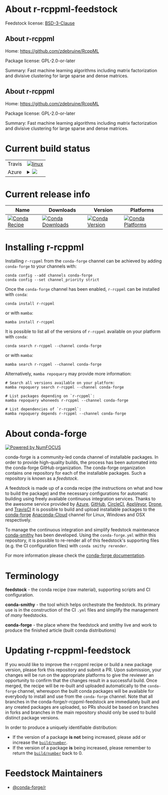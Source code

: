 About r-rcppml-feedstock
========================

Feedstock license: [BSD-3-Clause](https://github.com/conda-forge/r-rcppml-feedstock/blob/main/LICENSE.txt)


About r-rcppml
--------------

Home: https://github.com/zdebruine/RcppML

Package license: GPL-2.0-or-later

Summary: Fast machine learning algorithms including matrix factorization and divisive clustering for large sparse and dense matrices.

About r-rcppml
--------------

Home: https://github.com/zdebruine/RcppML

Package license: GPL-2.0-or-later

Summary: Fast machine learning algorithms including matrix factorization and divisive clustering for large sparse and dense matrices.

Current build status
====================


<table><tr>
    <td>Travis</td>
    <td>
      <a href="https://app.travis-ci.com/conda-forge/r-rcppml-feedstock">
        <img alt="linux" src="https://img.shields.io/travis/com/conda-forge/r-rcppml-feedstock/main.svg?label=Linux">
      </a>
    </td>
  </tr>
    
  <tr>
    <td>Azure</td>
    <td>
      <details>
        <summary>
          <a href="https://dev.azure.com/conda-forge/feedstock-builds/_build/latest?definitionId=17852&branchName=main">
            <img src="https://dev.azure.com/conda-forge/feedstock-builds/_apis/build/status/r-rcppml-feedstock?branchName=main">
          </a>
        </summary>
        <table>
          <thead><tr><th>Variant</th><th>Status</th></tr></thead>
          <tbody><tr>
              <td>linux_64_r_base4.2</td>
              <td>
                <a href="https://dev.azure.com/conda-forge/feedstock-builds/_build/latest?definitionId=17852&branchName=main">
                  <img src="https://dev.azure.com/conda-forge/feedstock-builds/_apis/build/status/r-rcppml-feedstock?branchName=main&jobName=linux&configuration=linux%20linux_64_r_base4.2" alt="variant">
                </a>
              </td>
            </tr><tr>
              <td>linux_64_r_base4.3</td>
              <td>
                <a href="https://dev.azure.com/conda-forge/feedstock-builds/_build/latest?definitionId=17852&branchName=main">
                  <img src="https://dev.azure.com/conda-forge/feedstock-builds/_apis/build/status/r-rcppml-feedstock?branchName=main&jobName=linux&configuration=linux%20linux_64_r_base4.3" alt="variant">
                </a>
              </td>
            </tr><tr>
              <td>linux_aarch64_r_base4.2</td>
              <td>
                <a href="https://dev.azure.com/conda-forge/feedstock-builds/_build/latest?definitionId=17852&branchName=main">
                  <img src="https://dev.azure.com/conda-forge/feedstock-builds/_apis/build/status/r-rcppml-feedstock?branchName=main&jobName=linux&configuration=linux%20linux_aarch64_r_base4.2" alt="variant">
                </a>
              </td>
            </tr><tr>
              <td>linux_aarch64_r_base4.3</td>
              <td>
                <a href="https://dev.azure.com/conda-forge/feedstock-builds/_build/latest?definitionId=17852&branchName=main">
                  <img src="https://dev.azure.com/conda-forge/feedstock-builds/_apis/build/status/r-rcppml-feedstock?branchName=main&jobName=linux&configuration=linux%20linux_aarch64_r_base4.3" alt="variant">
                </a>
              </td>
            </tr><tr>
              <td>linux_ppc64le_r_base4.2</td>
              <td>
                <a href="https://dev.azure.com/conda-forge/feedstock-builds/_build/latest?definitionId=17852&branchName=main">
                  <img src="https://dev.azure.com/conda-forge/feedstock-builds/_apis/build/status/r-rcppml-feedstock?branchName=main&jobName=linux&configuration=linux%20linux_ppc64le_r_base4.2" alt="variant">
                </a>
              </td>
            </tr><tr>
              <td>linux_ppc64le_r_base4.3</td>
              <td>
                <a href="https://dev.azure.com/conda-forge/feedstock-builds/_build/latest?definitionId=17852&branchName=main">
                  <img src="https://dev.azure.com/conda-forge/feedstock-builds/_apis/build/status/r-rcppml-feedstock?branchName=main&jobName=linux&configuration=linux%20linux_ppc64le_r_base4.3" alt="variant">
                </a>
              </td>
            </tr><tr>
              <td>osx_64_r_base4.2</td>
              <td>
                <a href="https://dev.azure.com/conda-forge/feedstock-builds/_build/latest?definitionId=17852&branchName=main">
                  <img src="https://dev.azure.com/conda-forge/feedstock-builds/_apis/build/status/r-rcppml-feedstock?branchName=main&jobName=osx&configuration=osx%20osx_64_r_base4.2" alt="variant">
                </a>
              </td>
            </tr><tr>
              <td>osx_64_r_base4.3</td>
              <td>
                <a href="https://dev.azure.com/conda-forge/feedstock-builds/_build/latest?definitionId=17852&branchName=main">
                  <img src="https://dev.azure.com/conda-forge/feedstock-builds/_apis/build/status/r-rcppml-feedstock?branchName=main&jobName=osx&configuration=osx%20osx_64_r_base4.3" alt="variant">
                </a>
              </td>
            </tr><tr>
              <td>win_64</td>
              <td>
                <a href="https://dev.azure.com/conda-forge/feedstock-builds/_build/latest?definitionId=17852&branchName=main">
                  <img src="https://dev.azure.com/conda-forge/feedstock-builds/_apis/build/status/r-rcppml-feedstock?branchName=main&jobName=win&configuration=win%20win_64_" alt="variant">
                </a>
              </td>
            </tr>
          </tbody>
        </table>
      </details>
    </td>
  </tr>
</table>

Current release info
====================

| Name | Downloads | Version | Platforms |
| --- | --- | --- | --- |
| [![Conda Recipe](https://img.shields.io/badge/recipe-r--rcppml-green.svg)](https://anaconda.org/conda-forge/r-rcppml) | [![Conda Downloads](https://img.shields.io/conda/dn/conda-forge/r-rcppml.svg)](https://anaconda.org/conda-forge/r-rcppml) | [![Conda Version](https://img.shields.io/conda/vn/conda-forge/r-rcppml.svg)](https://anaconda.org/conda-forge/r-rcppml) | [![Conda Platforms](https://img.shields.io/conda/pn/conda-forge/r-rcppml.svg)](https://anaconda.org/conda-forge/r-rcppml) |

Installing r-rcppml
===================

Installing `r-rcppml` from the `conda-forge` channel can be achieved by adding `conda-forge` to your channels with:

```
conda config --add channels conda-forge
conda config --set channel_priority strict
```

Once the `conda-forge` channel has been enabled, `r-rcppml` can be installed with `conda`:

```
conda install r-rcppml
```

or with `mamba`:

```
mamba install r-rcppml
```

It is possible to list all of the versions of `r-rcppml` available on your platform with `conda`:

```
conda search r-rcppml --channel conda-forge
```

or with `mamba`:

```
mamba search r-rcppml --channel conda-forge
```

Alternatively, `mamba repoquery` may provide more information:

```
# Search all versions available on your platform:
mamba repoquery search r-rcppml --channel conda-forge

# List packages depending on `r-rcppml`:
mamba repoquery whoneeds r-rcppml --channel conda-forge

# List dependencies of `r-rcppml`:
mamba repoquery depends r-rcppml --channel conda-forge
```


About conda-forge
=================

[![Powered by
NumFOCUS](https://img.shields.io/badge/powered%20by-NumFOCUS-orange.svg?style=flat&colorA=E1523D&colorB=007D8A)](https://numfocus.org)

conda-forge is a community-led conda channel of installable packages.
In order to provide high-quality builds, the process has been automated into the
conda-forge GitHub organization. The conda-forge organization contains one repository
for each of the installable packages. Such a repository is known as a *feedstock*.

A feedstock is made up of a conda recipe (the instructions on what and how to build
the package) and the necessary configurations for automatic building using freely
available continuous integration services. Thanks to the awesome service provided by
[Azure](https://azure.microsoft.com/en-us/services/devops/), [GitHub](https://github.com/),
[CircleCI](https://circleci.com/), [AppVeyor](https://www.appveyor.com/),
[Drone](https://cloud.drone.io/welcome), and [TravisCI](https://travis-ci.com/)
it is possible to build and upload installable packages to the
[conda-forge](https://anaconda.org/conda-forge) [Anaconda-Cloud](https://anaconda.org/)
channel for Linux, Windows and OSX respectively.

To manage the continuous integration and simplify feedstock maintenance
[conda-smithy](https://github.com/conda-forge/conda-smithy) has been developed.
Using the ``conda-forge.yml`` within this repository, it is possible to re-render all of
this feedstock's supporting files (e.g. the CI configuration files) with ``conda smithy rerender``.

For more information please check the [conda-forge documentation](https://conda-forge.org/docs/).

Terminology
===========

**feedstock** - the conda recipe (raw material), supporting scripts and CI configuration.

**conda-smithy** - the tool which helps orchestrate the feedstock.
                   Its primary use is in the construction of the CI ``.yml`` files
                   and simplify the management of *many* feedstocks.

**conda-forge** - the place where the feedstock and smithy live and work to
                  produce the finished article (built conda distributions)


Updating r-rcppml-feedstock
===========================

If you would like to improve the r-rcppml recipe or build a new
package version, please fork this repository and submit a PR. Upon submission,
your changes will be run on the appropriate platforms to give the reviewer an
opportunity to confirm that the changes result in a successful build. Once
merged, the recipe will be re-built and uploaded automatically to the
`conda-forge` channel, whereupon the built conda packages will be available for
everybody to install and use from the `conda-forge` channel.
Note that all branches in the conda-forge/r-rcppml-feedstock are
immediately built and any created packages are uploaded, so PRs should be based
on branches in forks and branches in the main repository should only be used to
build distinct package versions.

In order to produce a uniquely identifiable distribution:
 * If the version of a package **is not** being increased, please add or increase
   the [``build/number``](https://docs.conda.io/projects/conda-build/en/latest/resources/define-metadata.html#build-number-and-string).
 * If the version of a package **is** being increased, please remember to return
   the [``build/number``](https://docs.conda.io/projects/conda-build/en/latest/resources/define-metadata.html#build-number-and-string)
   back to 0.

Feedstock Maintainers
=====================

* [@conda-forge/r](https://github.com/conda-forge/r/)


